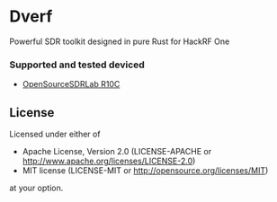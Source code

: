 # Dverf
Powerful SDR toolkit designed in pure Rust for HackRF One

### Supported and tested deviced
* [OpenSourceSDRLab R10C](https://opensourcesdrlab.com/products/r10c-hrf-sdr-software-defined-1mhz-to-6ghz-mainboard-development-board-kit)

## License

Licensed under either of
* Apache License, Version 2.0 (LICENSE-APACHE or http://www.apache.org/licenses/LICENSE-2.0)
* MIT license (LICENSE-MIT or http://opensource.org/licenses/MIT)

at your option.
